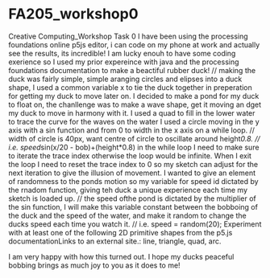 # FA205_workshop0
Creative Computing_Workshop Task 0
I have been using the processing foundations online p5js editor, i can code on my phone at work and actually see the results, its incredible!
I am lucky enouh to have some coding exerience so I used my prior expereince with java and the processing foundations documentation to make a beactiful rubber duck!
// making the duck was fairly simple, simple aranging circles and elipses into a duck shape, I used a common variable x to tie the duck together in preperation for getting my duck to move later on.
I decided to make a pond for my duck to float on, the chanllenge was to make a wave shape, get it moving an dget my duck to move in harmony with it.
I used a quad to fill in the lower water
to trace the curve for the waves on the water I used a circle moving in the y axis with a sin function and from 0 to width in the x axis on a while loop.
 // width of circle is 40px, want centre of circle to oscillate around height*0.8. 
 // i.e. speed*sin(x/20 - bob)+(height*0.8)
in the while loop I need to make sure to iterate the trace index otherwise the loop would be infinite.
When I exit the loop I need to reset the trace index to 0 so my sketch can adjust for the next iteration to give the illusion of movement.
I wanted to give an element of randomness to the ponds motion so my variable for speed id dictated by the rnadom function, giving teh duck a unique experience each time my sketch is loaded up.
// the speed ofthe pond is dictated by the multiplier of the sin function, I will make this variable constant between the bobboing of the duck and the speed of the water, and make it random to change the ducks speed each time you watch it.
// i.e. speed = random(20); 
Experiment with at least one of the following 2D primitive shapes from the p5.js documentationLinks to an external site.: line, triangle, quad, arc.

I am very happy with how this turned out.
I hope my ducks peaceful bobbing brings as much joy to you as it does to me!
